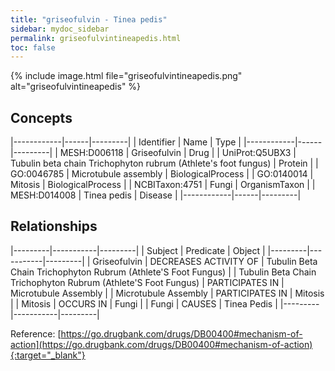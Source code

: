 ```yaml
---
title: "griseofulvin - Tinea pedis"
sidebar: mydoc_sidebar
permalink: griseofulvintineapedis.html
toc: false 
---
```


{% include image.html file="griseofulvintineapedis.png" alt="griseofulvintineapedis" %}

## Concepts

|------------|------|---------|
| Identifier | Name | Type    |
|------------|------|---------|
| MESH:D006118 | Griseofulvin | Drug |
| UniProt:Q5UBX3 | Tubulin beta chain Trichophyton rubrum (Athlete's foot fungus) | Protein |
| GO:0046785 | Microtubule assembly | BiologicalProcess |
| GO:0140014 | Mitosis | BiologicalProcess |
| NCBITaxon:4751 | Fungi | OrganismTaxon |
| MESH:D014008 | Tinea pedis | Disease |
|------------|------|---------|

## Relationships

|---------|-----------|---------|
| Subject | Predicate | Object  |
|---------|-----------|---------|
| Griseofulvin | DECREASES ACTIVITY OF | Tubulin Beta Chain Trichophyton Rubrum (Athlete'S Foot Fungus) |
| Tubulin Beta Chain Trichophyton Rubrum (Athlete'S Foot Fungus) | PARTICIPATES IN | Microtubule Assembly |
| Microtubule Assembly | PARTICIPATES IN | Mitosis |
| Mitosis | OCCURS IN | Fungi |
| Fungi | CAUSES | Tinea Pedis |
|---------|-----------|---------|

Reference: [https://go.drugbank.com/drugs/DB00400#mechanism-of-action](https://go.drugbank.com/drugs/DB00400#mechanism-of-action){:target="_blank"}
